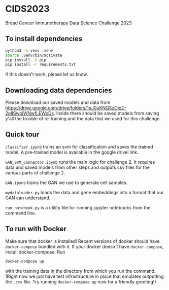 # CIDS2023

Broad Cancer Immunotherapy Data Science Challenge 2023

## To install dependencies

```sh
python3 -m venv .venv
source .venv/bin/activate
pip install -U pip
pip install -r requirements.txt
```

If this doesn't work, please let us know.

## Downloading data dependencies

Please download our saved models and data from
https://drive.google.com/drive/folders/1eJ0uKNQSzOix2-2oIISwoiWNwfLEWxDs.
Inside there should be saved models from saving y'all the trouble of re-training
and the data that we used for this challenge.

## Quick tour

`classifier.ipynb` trains an svm for classification and saves the trained model. A pre-trained model is available in the google drivel link.

`GAN_SVM_connector.ipynb` runs the main logic for challenge 2. It requires
data and saved models from other steps and outputs csv files for the various
parts of challenge 2.

`GAN.ipynb` trains the GAN we use to generate cell samples.

`mydataloader.py` loads the data and gene embeddings into a format that our GAN can understand.

`run_notebook.py` is a utility file for running jupyter notebooks from the command line.

## To run with Docker

Make sure that docker is installed! Recent versions of
docker should have `docker-compose` bundled with it.
If your docker doesn't have `docker-compose`, install docker-compose.
Run

```sh
docker-compose up
```

with the training data in the directory from which you run the command.
(Right now we just have test infrastructure in place
that emulates outputting the `.csv` file. Try running
`docker-compose up` now for a friendly greeting!)
